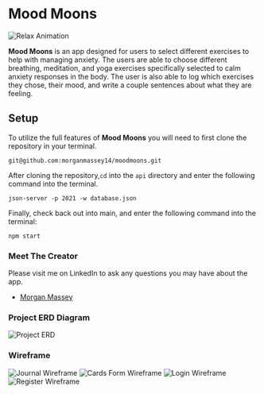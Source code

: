 # Mood Moons

![Relax Animation]( https://media.giphy.com/media/7PK51oAq6EcUnrQYmW/giphy-downsized-large.gif)

**Mood Moons** is an app designed for users to select different exercises to help with managing anxiety. The users are able to choose different breathing, meditation, and yoga exercises specifically selected to calm anxiety responses in the body. The user is also able to log which exercises they chose, their mood, and write a couple sentences about what they are feeling.

## Setup

To utilize the full features of **Mood Moons** you will need to first clone the repository in your terminal.

   `git@github.com:morganmassey14/moodmoons.git`

After cloning the repository,`cd` into the `api` directory and enter the following command into the terminal.

   `json-server -p 2021 -w database.json`

 Finally, check back out into main, and enter the following command into the terminal:

   `npm start`  

### Meet The Creator

Please visit me on LinkedIn to ask any questions you may have about the app.

 - [Morgan Massey](https://www.linkedin.com/in/morgan-massey-a3b44221a/)

### Project ERD Diagram

![Project ERD](/erd.png)


### Wireframe

![Journal Wireframe](/article.png)
![Cards Form Wireframe](/articlesform.png)
![Login Wireframe](/friends.png)
![Register Wireframe](/messages.png)

